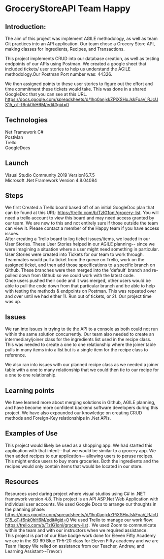 # GroceryStoreAPI Team Happy

## Introduction:
The aim of this project was implement AGILE methodology, as well as team Git practices into an API application. Our team chose a Grocery Store API, making classes for Ingredients, Recipes, and Transactions. 

This project implements CRUD into our database creation, as well as testing endpoints of our APIs using Postman. We created a google sheet that included tickets/ user stories to help us understand the AGILE methodology.Our Postman Port number was: 44326.

We then assigned points to these user stories to figure out the effort and time commitment these tickets would take. This was done in a shared GoogleDoc that you can see at this URL. https://docs.google.com/spreadsheets/d/1hq0anjxkZPiXSHoJskFoaV_RJcUS15_oT-f6nk0hH6M/edit#gid=0

## Technologies
Net Framework C#\
PostMan\
Trello\
GoogleDocs

## Launch
Visual Studio Community 2019 Version16.7.5\
Microsoft .Net Framework Version 4.8.04084

## Steps
We first Created a Trello board based off of an initial GoogleDoc plan that can be found at this URL: https://trello.com/b/TzIG1oni/grocery-list. You will need a trello account to view this board and may need access granted by our team. We are new to this and not entirely sure if those outside the team can view it. Please contact a member of the Happy team if you have access issues. \
After creating a Trello board to log ticket issues/items, we loaded in our User Stories. These User Stories helped in our AGILE planning-- since we were imagining a situation where a user might need something in particular. User Stories were created into Tickets for our team to work through. Teammates would pull a ticket from the queue on Trello, work on the assigned ticket, and then add those specifications to a specific branch on Github. These branches were then merged into the 'default' branch and re-pulled down from Github so we could work with the latest code. \
Once users pushed their code and it was merged, other users would be able to pull the code down from that particular branch and be able to help with testing the methods & endpoints on Postman. This was repeated over and over until we had either 1). Run out of tickets, or 2). Our project time was up. 

## Issues
We ran into issues in trying to tie the API to a console as both could not run within the same solution concurrently.
Our team also needed to create an intermediary/joiner class for the ingredients list used in the recipe class. This was needed to create a one to one relationship where the joiner table pulls in many items into a list but is a single item for the recipe class to reference.

We also ran into issues with our planned recipe class as we needed a joiner table with a one to many relationship that we could then tie to our recipe for a one to one relationship.

## Learning points
We have learned more about merging solutions in Github, AGILE planning, and have become more confident backend software developers during this project. We have also expounded our knowledge on creating CRUD methods and Foreign-Key relationships in .Net APIs. 

## Examples of Use
This project would likely be used as a shopping app. We had started this application with that intent--that we would be similar to a grocery app. We then added recipes to our application-- allowing users to peruse recipes. This might entice users to buy more groceries. Both the ingredients and the recipes would only contain items that would be located in our store. 

## Resources
Resources used during project where visual studios using C# in .NET framework version 4.8. This project is an API ASP.Net Web Application with individual user accounts.
We used Google Docs to arrange our thoughts in the planning phase: https://docs.google.com/spreadsheets/d/1hq0anjxkZPiXSHoJskFoaV_RJcUS15_oT-f6nk0hH6M/edit#gid=0
We used Trello to manage our work flow:  https://trello.com/b/TzIG1oni/grocery-list .
We used Zoom to communicate within the team and with our instructors when we required assistance.\
This project is part of our Blue badge work done for Eleven Fifty Academy we are in the SD 69 Blue 11-5-20 class for Eleven Fifty academy and we are Team Happy
We relied on assistance from our Teacher, Andrew, and Learning Assistant--Trevor.\







